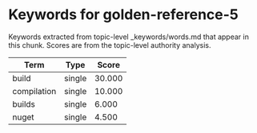 # Keywords for golden-reference-5

Keywords extracted from topic-level _keywords/words.md that appear in this chunk.
Scores are from the topic-level authority analysis.

| Term | Type | Score |
|------|------|-------|
| build | single | 30.000 |
| compilation | single | 10.000 |
| builds | single | 6.000 |
| nuget | single | 4.500 |
